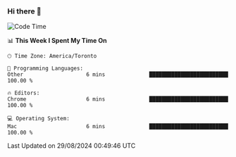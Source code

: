 ### Hi there 👋


<!--START_SECTION:waka-->
![Code Time](http://img.shields.io/badge/Code%20Time-1%2C910%20hrs%2029%20mins-blue)

📊 **This Week I Spent My Time On** 

```text
🕑︎ Time Zone: America/Toronto

💬 Programming Languages: 
Other                    6 mins              █████████████████████████   100.00 % 

🔥 Editors: 
Chrome                   6 mins              █████████████████████████   100.00 % 

💻 Operating System: 
Mac                      6 mins              █████████████████████████   100.00 % 
```


 Last Updated on 29/08/2024 00:49:46 UTC
<!--END_SECTION:waka-->

<!--
**SillyPasty/SillyPasty** is a ✨ _special_ ✨ repository because its `README.md` (this file) appears on your GitHub profile.

Here are some ideas to get you started:

- 🔭 I’m currently working on ...
- 🌱 I’m currently learning ...
- 👯 I’m looking to collaborate on ...
- 🤔 I’m looking for help with ...
- 💬 Ask me about ...
- 📫 How to reach me: ...
- 😄 Pronouns: ...
- ⚡ Fun fact: ...
-->


